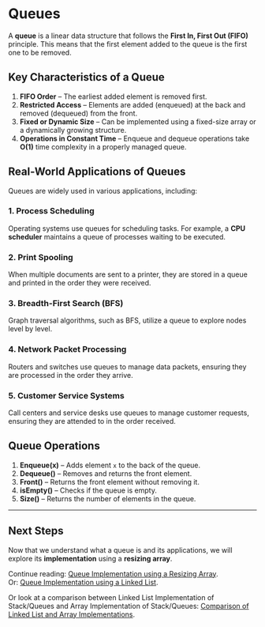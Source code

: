 # Queues

A **queue** is a linear data structure that follows the **First In, First Out (FIFO)** principle. This means that the first element added to the queue is the first one to be removed.

## Key Characteristics of a Queue  
1. **FIFO Order** – The earliest added element is removed first.
2. **Restricted Access** – Elements are added (enqueued) at the back and removed (dequeued) from the front.
3. **Fixed or Dynamic Size** – Can be implemented using a fixed-size array or a dynamically growing structure.
4. **Operations in Constant Time** – Enqueue and dequeue operations take **O(1)** time complexity in a properly managed queue.

## Real-World Applications of Queues  
Queues are widely used in various applications, including:

### 1. Process Scheduling  
Operating systems use queues for scheduling tasks. For example, a **CPU scheduler** maintains a queue of processes waiting to be executed.

### 2. Print Spooling  
When multiple documents are sent to a printer, they are stored in a queue and printed in the order they were received.

### 3. Breadth-First Search (BFS)  
Graph traversal algorithms, such as BFS, utilize a queue to explore nodes level by level.

### 4. Network Packet Processing  
Routers and switches use queues to manage data packets, ensuring they are processed in the order they arrive.

### 5. Customer Service Systems  
Call centers and service desks use queues to manage customer requests, ensuring they are attended to in the order received.

## Queue Operations  
1. **Enqueue(x)** – Adds element `x` to the back of the queue.
2. **Dequeue()** – Removes and returns the front element.
3. **Front()** – Returns the front element without removing it.
4. **isEmpty()** – Checks if the queue is empty.
5. **Size()** – Returns the number of elements in the queue.

---

## Next Steps  
Now that we understand what a queue is and its applications, we will explore its **implementation** using a **resizing array**.

Continue reading: [Queue Implementation using a Resizing Array](Resizing_Array_Queue.md).  
Or: [Queue Implementation using a Linked List](Linked_List_Queue.md).  

Or look at a comparison between Linked List Implementation of Stack/Queues and Array Implementation of Stack/Queues: [Comparison of Linked List and Array Implementations](Linked_List_vs_Array_Stack_Queue.md).

